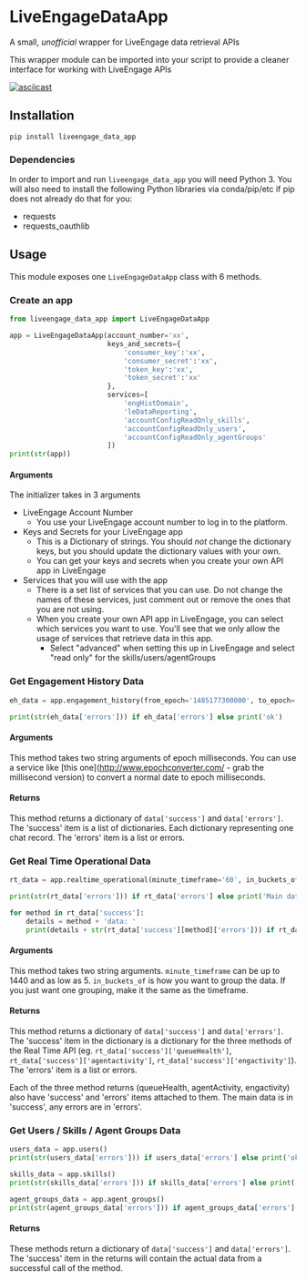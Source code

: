# LiveEngageDataApp
A small, *unofficial* wrapper for LiveEngage data retrieval APIs

This wrapper module can be imported into your script to provide a cleaner interface for working with LiveEngage APIs

[![asciicast](https://asciinema.org/a/bj5xttsjper9cbuk88r7ncuou.png)](https://asciinema.org/a/bj5xttsjper9cbuk88r7ncuou)

## Installation

`pip install liveengage_data_app`

### Dependencies

In order to import and run `liveengage_data_app` you will need Python 3. You will also need to install the following Python libraries via conda/pip/etc if pip does not already do that for you:
- requests
- requests_oauthlib

## Usage

This module exposes one `LiveEngageDataApp` class with 6 methods.

### Create an app
```python
from liveengage_data_app import LiveEngageDataApp

app = LiveEngageDataApp(account_number='xx',
                        keys_and_secrets={
                            'consumer_key':'xx',
                            'consumer_secret':'xx',
                            'token_key':'xx',
                            'token_secret':'xx'
                        },
                        services=[
                            'engHistDomain',
                            'leDataReporting',
                            'accountConfigReadOnly_skills',
                            'accountConfigReadOnly_users',
                            'accountConfigReadOnly_agentGroups'
                        ])
print(str(app))
```
#### Arguments
The initializer takes in 3 arguments
- LiveEngage Account Number
  - You use your LiveEngage account number to log in to the platform.
- Keys and Secrets for your LiveEngage app 
  - This is a Dictionary of strings. You should *not* change the dictionary keys, but you should update the dictionary values with your own.
  - You can get your keys and secrets when you create your own API app in LiveEngage
- Services that you will use with the app
  - There is a set list of services that you can use. Do not change the names of these services, just comment out or remove the ones that you are not using.
  - When you create your own API app in LiveEngage, you can select which services you want to use. You'll see that we only allow the usage of services that retrieve data in this app.
    - Select "advanced" when setting this up in LiveEngage and select "read only" for the skills/users/agentGroups

### Get Engagement History Data
```python
eh_data = app.engagement_history(from_epoch='1485177300000', to_epoch='1485213300000')

print(str(eh_data['errors'])) if eh_data['errors'] else print('ok')
```
#### Arguments
This method takes two string arguments of epoch milliseconds. You can use a service like [this one](http://www.epochconverter.com/ - grab the millisecond version) to convert a normal date to epoch milliseconds.

#### Returns
This method returns a dictionary of `data['success']` and `data['errors']`. The 'success' item is a list of dictionaries. Each dictionary representing one chat record. The 'errors' item is a list or errors.


### Get Real Time Operational Data
```python
rt_data = app.realtime_operational(minute_timeframe='60', in_buckets_of='15')

print(str(rt_data['errors'])) if rt_data['errors'] else print('Main data: ok')

for method in rt_data['success']:
    details = method + 'data: '
    print(details + str(rt_data['success'][method]['errors'])) if rt_data['success'][method]['errors'] else print(details + 'ok')
```
#### Arguments 
This method takes two string arguments. `minute_timeframe` can be up to 1440 and as low as 5. `in_buckets_of` is how you want to group the data. If you just want one grouping, make it the same as the timeframe.

#### Returns
This method returns a dictionary of `data['success']` and `data['errors']`. The 'success' item in the dictionary is a dictionary for the three methods of the Real Time API (eg. `rt_data['success']['queueHealth']`, `rt_data['success']['agentactivity']`, `rt_data['success']['engactivity']`). The 'errors' item is a list or errors.

Each of the three method returns (queueHealth, agentActivity, engactivity) also have 'success' and 'errors' items attached to them. The main data is in 'success', any errors are in 'errors'.

### Get Users / Skills / Agent Groups Data
```python
users_data = app.users()
print(str(users_data['errors'])) if users_data['errors'] else print('ok')

skills_data = app.skills()
print(str(skills_data['errors'])) if skills_data['errors'] else print('ok')

agent_groups_data = app.agent_groups()
print(str(agent_groups_data['errors'])) if agent_groups_data['errors'] else print('ok')
```
#### Returns
These methods return a dictionary of `data['success']` and `data['errors']`. The 'success' item in the returns will contain the actual data from a successful call of the method.
